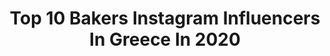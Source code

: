 ---
title: Top 10 Bakers Instagram Influencers In Greece In 2020
description: >-
  Find top bakers Instagram influencers in Greece in 2020. Most popular hashtags: #winter #flowers #staysafe #lovemyjob.
platform: Instagram
profiles:
  - username: "candygirl.60s"
    fullname: >-
      Elena 🇬🇷
    location: "Greece"
    followers: 4091
    engagement: 1510
    commentsToLikes: 0.528010
    id: ck5zxydhx8w4l0i14ajs4d3ls
    verified: false
    hashtags: "#babyboy, #carcookies, #edibleartist, #cookietutorial"
  - username: "katerina_papoutsaki"
    fullname: >-
      Katerina Papoutsaki
    location: "Greece"
    followers: 271828
    engagement: 288
    commentsToLikes: 0.005763
    id: ck1359aq50cg10i19ahya8tx9
    verified: false
    hashtags: "#quarantinedays, #oralb, #leathertrinkets, #happybirthdaymaximaki"
  - username: "dina.nikolaou"
    fullname: >-
      Dina Nikolaou
    location: "Greece"
    followers: 87572
    engagement: 108
    commentsToLikes: 0.010927
    id: ck9web4njjhuj0j78q8jml99z
    verified: false
    hashtags: "#letempsdecerises, #nestorwines, #spanakopita, #stephanelayani"
  - username: "medicinallyblonde"
    fullname: >-
      Melina Baltogianni
    location: "Greece"
    followers: 4141
    engagement: 1532
    commentsToLikes: 0.120143
    id: ck5zkfyzfjerb0i14efdmms4w
    verified: false
    hashtags: "#laracroft, #classy, #blackshirt, #rocks"
  - username: "vasia_bozatzi"
    fullname: >-
      𝐕𝐚𝐬𝐢𝐚 𝐁𝐨𝐳𝐚𝐭𝐳𝐢
    location: "Greece"
    followers: 5970
    engagement: 845
    commentsToLikes: 0.043262
    id: ck5pvewnghjom0i11mifbjv8z
    verified: false
    hashtags: "#shootingday, #birthdaywishes, #girls, #toughtimes"
  - username: "lazaros_chatzisavvas"
    fullname: >-
      Lazaros Chatzisavvas
    location: "Greece"
    followers: 6915
    engagement: 1071
    commentsToLikes: 0.010458
    id: ck5q6fxkpx8r90i11ixozhn9a
    verified: false
    hashtags: "#gastronomy, #lime, #chocolatelovers, #coconut"
  - username: "giorgos_chronakis"
    fullname: >-
      Γιώργος Χρονάκης
    location: "Greece"
    followers: 8452
    engagement: 815
    commentsToLikes: 0.009482
    id: ck8tbiw32vv910j78gtfcyd04
    verified: false
    hashtags: "#sound, #again, #bestfriends, #aska"
  - username: "alebanfi"
    fullname: >-
      Alessandra Banfi Cilidziracis
    location: "Greece"
    followers: 5971
    engagement: 289
    commentsToLikes: 0.031455
    id: ckaoquxookiqz0i78z8zc012u
    verified: false
    hashtags: "#cheesecake, #palazzo, #oatmealcookies, #backtowork"
  - username: "elmayahh"
    fullname: >-
      Eleni Asimaki
    location: "Greece"
    followers: 54812
    engagement: 2066
    commentsToLikes: 0.008789
    id: ck5pvholnhxhc0i110b0v6m3e
    verified: false
    hashtags: "#nba, #neweragreece, #spreadtheword, #babyelen"
  - username: "fayscontrol"
    fullname: >-
      Fay Bei
    location: "Greece"
    followers: 8376
    engagement: 479
    commentsToLikes: 0.071089
    id: ck8svsvvockl60j788u45o2ca
    verified: false
    hashtags: "#croissant, #islandlife, #spetsesisland, #matsusakameat"
---